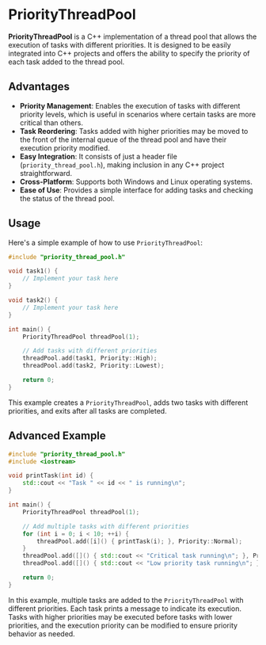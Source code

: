 # PriorityThreadPool

**PriorityThreadPool** is a C++ implementation of a thread pool that allows the execution of tasks with different priorities. It is designed to be easily integrated into C++ projects and offers the ability to specify the priority of each task added to the thread pool.

## Advantages

- **Priority Management**: Enables the execution of tasks with different priority levels, which is useful in scenarios where certain tasks are more critical than others.
- **Task Reordering**: Tasks added with higher priorities may be moved to the front of the internal queue of the thread pool and have their execution priority modified.
- **Easy Integration**: It consists of just a header file (`priority_thread_pool.h`), making inclusion in any C++ project straightforward.
- **Cross-Platform**: Supports both Windows and Linux operating systems.
- **Ease of Use**: Provides a simple interface for adding tasks and checking the status of the thread pool.

## Usage

Here's a simple example of how to use `PriorityThreadPool`:

```cpp
#include "priority_thread_pool.h"

void task1() {
    // Implement your task here
}

void task2() {
    // Implement your task here
}

int main() {
    PriorityThreadPool threadPool(1);

    // Add tasks with different priorities
    threadPool.add(task1, Priority::High);
    threadPool.add(task2, Priority::Lowest);

    return 0;
}
```

This example creates a `PriorityThreadPool`, adds two tasks with different priorities, and exits after all tasks are completed.

## Advanced Example

```cpp
#include "priority_thread_pool.h"
#include <iostream>

void printTask(int id) {
    std::cout << "Task " << id << " is running\n";
}

int main() {
    PriorityThreadPool threadPool(1);

    // Add multiple tasks with different priorities
    for (int i = 0; i < 10; ++i) {
        threadPool.add([i]() { printTask(i); }, Priority::Normal);
    }
    threadPool.add([]() { std::cout << "Critical task running\n"; }, Priority::High);
    threadPool.add([]() { std::cout << "Low priority task running\n"; }, Priority::Lowest);

    return 0;
}
```

In this example, multiple tasks are added to the `PriorityThreadPool` with different priorities. Each task prints a message to indicate its execution. Tasks with higher priorities may be executed before tasks with lower priorities, and the execution priority can be modified to ensure priority behavior as needed.
